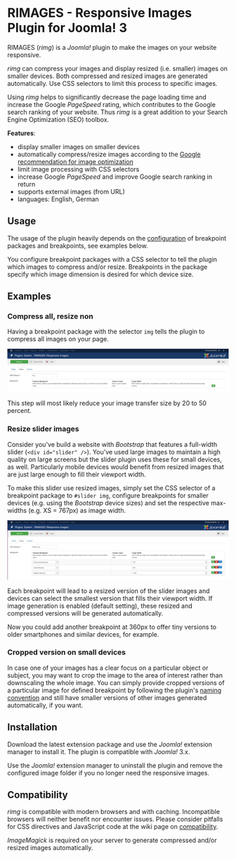 # RIMAGES - Responsive Images Plugin for Joomla! 3

RIMAGES (*rimg*) is a *Joomla!* plugin to make the images on your website responsive.

*rimg* can compress your images and display resized (i.e. smaller) images on smaller devices.
Both compressed and resized images are generated automatically.
Use CSS selectors to limit this process to specific images.

Using *rimg* helps to significantly decrease the page loading time and increase the Google *PageSpeed* rating, which contributes to the Google search ranking of your website.
Thus *rimg* is a great addition to your Search Engine Optimization (SEO) toolbox.

**Features**:

* display smaller images on smaller devices
* automatically compress/resize images according to the [Google recommendation for image optimization](https://developers.google.com/speed/docs/insights/OptimizeImages)
* limit image processing with CSS selectors
* increase Google *PageSpeed* and improve Google search ranking in return
* supports external images (from URL)
* languages: English, German

## Usage

The usage of the plugin heavily depends on the [configuration](https://github.com/sebschlicht/plg_system_rimages/wiki/Configuration) of breakpoint packages and breakpoints, see examples below.

You configure breakpoint packages with a CSS selector to tell the plugin which images to compress and/or resize.
Breakpoints in the package specify which image dimension is desired for which device size.

## Examples

### Compress all, resize non

Having a breakpoint package with the selector `img` tells the plugin to compress all images on your page.

![Universal breakpoint package configuration screenshot](https://github.com/sebschlicht/plg_system_rimages/blob/master/images/screen_rimages_img.png)

This step will most likely reduce your image transfer size by 20 to 50 percent.

### Resize slider images

Consider you've build a website with *Bootstrap* that features a full-width slider (`<div id="slider" />`).
You've used large images to maintain a high quality on large screens but the slider plugin uses these for small devices, as well.
Particularly mobile devices would benefit from resized images that are just large enough to fill their viewport width.

To make this slider use resized images, simply set the CSS selector of a breakpoint package to `#slider img`, configure breakpoints for smaller devices (e.g. using the *Bootstrap* device sizes) and set the respective max-widths (e.g. XS = 767px) as image width.

![Slider breakpoint package configuration screenshot](https://github.com/sebschlicht/plg_system_rimages/blob/master/images/screen_rimages_slider.png)

Each breakpoint will lead to a resized version of the slider images and devices can select the smallest version that fills their viewport width.
If image generation is enabled (default setting), these resized and compressed versions will be generated automatically.

Now you could add another breakpoint at 360px to offer tiny versions to older smartphones and similar devices, for example.

### Cropped version on small devices

In case one of your images has a clear focus on a particular object or subject, you may want to crop the image to the area of interest rather than downscaling the whole image.
You can simply provide cropped versions of a particular image for defined breakpoint by following the plugin's [naming convention](https://github.com/sebschlicht/plg_system_rimages/wiki/naming-convention) and still have smaller versions of other images generated automatically, if you want.

## Installation

Download the latest extension package and use the *Joomla!* extension manager to install it.
The plugin is compatible with *Joomla!* 3.x.

Use the *Joomla!* extension manager to uninstall the plugin and remove the configured image folder if you no longer need the responsive images.

## Compatibility

*rimg* is compatible with modern browsers and with caching.
Incompatible browsers will neither benefit nor encounter issues.
Please consider pitfalls for CSS directives and JavaScript code at the wiki page on [compatibility](https://github.com/sebschlicht/plg_system_rimages/wiki/Compatibility).

*ImageMagick* is required on your server to generate compressed and/or resized images automatically.
